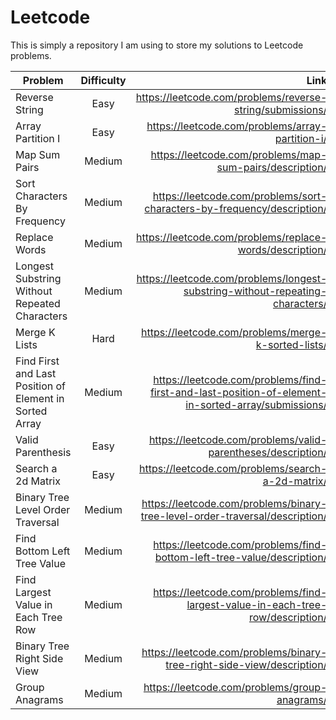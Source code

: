 # Leetcode

This is simply a repository I  am using to store my solutions to Leetcode 
problems.

| Problem        | Difficulty           | Link  |
| ------------- |:-------------:| -----:|
| Reverse String      | Easy | https://leetcode.com/problems/reverse-string/submissions/ |
|Array Partition I| Easy |https://leetcode.com/problems/array-partition-i/|
|Map Sum Pairs| Medium |https://leetcode.com/problems/map-sum-pairs/description/|
|Sort Characters By Frequency |Medium|https://leetcode.com/problems/sort-characters-by-frequency/description/|
|Replace Words| Medium |https://leetcode.com/problems/replace-words/description/|
|Longest Substring Without Repeated Characters|Medium|https://leetcode.com/problems/longest-substring-without-repeating-characters/|
|Merge K Lists| Hard| https://leetcode.com/problems/merge-k-sorted-lists/|
|Find First and Last Position of Element in Sorted Array| Medium| https://leetcode.com/problems/find-first-and-last-position-of-element-in-sorted-array/submissions/|
|Valid Parenthesis| Easy|https://leetcode.com/problems/valid-parentheses/description/|
|Search a 2d Matrix|Easy|https://leetcode.com/problems/search-a-2d-matrix/|
|Binary Tree Level Order Traversal|Medium|https://leetcode.com/problems/binary-tree-level-order-traversal/description/|
|Find Bottom Left Tree Value|Medium|https://leetcode.com/problems/find-bottom-left-tree-value/description/|
|Find Largest Value in Each Tree Row|Medium|https://leetcode.com/problems/find-largest-value-in-each-tree-row/description/|
|Binary Tree Right Side View|Medium|https://leetcode.com/problems/binary-tree-right-side-view/description/|
|Group Anagrams| Medium | https://leetcode.com/problems/group-anagrams/ |